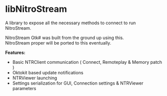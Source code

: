 # libNitroStream
A library to expose all the necessary methods to connect to run NitroStream.

NitroStream Gtk# was built from the ground up using this.  
NitroStream proper will be ported to this eventually.

**Features:**
   * Basic NTRClient communication ( Connect, Remoteplay & Memory patch )
   * Oktokit based update notifications
   * NTRViewer launching
   * Settings serialization for GUI, Connection settings & NTRViewer parameters
